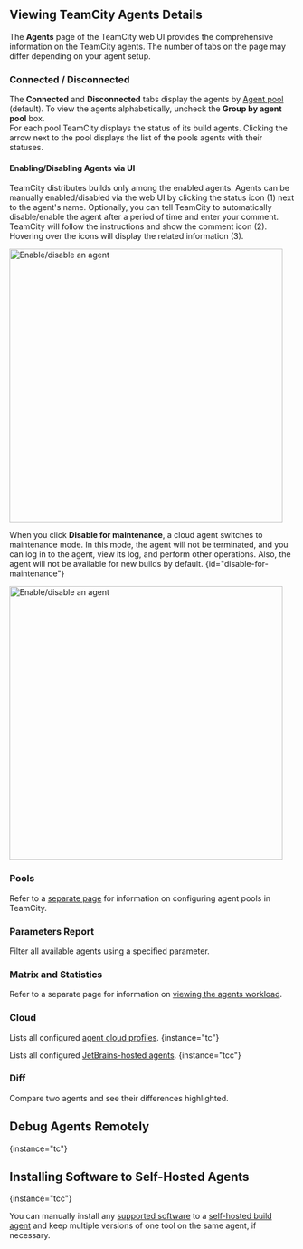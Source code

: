 [//]: # (title: Build Agents Configuration and Maintenance)
[//]: # (auxiliary-id: Build Agents Configuration and Maintenance)

## Viewing TeamCity Agents Details

The __Agents__ page of the TeamCity web UI provides the comprehensive information on the TeamCity agents. The number of tabs on the page may differ depending on your agent setup.

### Connected / Disconnected

The __Connected__ and __Disconnected__ tabs display the agents by [Agent pool](configuring-agent-pools.md) (default). To view the agents alphabetically, uncheck the __Group by agent pool__ box.   
For each pool TeamCity displays the status of its build agents. Clicking the arrow next to the pool displays the list of the pools agents with their statuses.

#### Enabling/Disabling Agents via UI

TeamCity distributes builds only among the enabled agents. Agents can be manually enabled/disabled via the web UI by clicking the status icon (1) next to the agent's name. Optionally, you can tell TeamCity to automatically disable/enable the agent after a period of time and enter your comment. TeamCity will follow the instructions and show the comment icon (2). Hovering over the icons will display the related information (3).

<img src="agent-enable-disable.png" width="483" alt="Enable/disable an agent"/>

When you click **Disable for maintenance**, a cloud agent switches to maintenance mode. In this mode, the agent will not be terminated, and you can log in to the agent, view its log, and perform other operations. Also, the agent will not be available for new builds by default.
{id="disable-for-maintenance"}

<img src="disable-for-maintenance.png" width="483" alt="Enable/disable an agent"/>

### Pools 

Refer to a [separate page](configuring-agent-pools.md) for information on configuring agent pools in TeamCity.

### Parameters Report

Filter all available agents using a specified parameter.

### Matrix and Statistics 

Refer to a separate page for information on [viewing the agents workload](viewing-agents-workload.md).

### Cloud

Lists all configured [agent cloud profiles](teamcity-integration-with-cloud-solutions.md#Agent+Cloud+Profiles+and+Images).
{instance="tc"}

Lists all configured [JetBrains-hosted agents](teamcity-cloud-subscription-and-licensing.md#cloud-jb-hosted-agents).
{instance="tcc"}

### Diff 

Compare two agents and see their differences highlighted.

## Debug Agents Remotely
{instance="tc"}

<include from="install-and-start-teamcity-agents.md" element-id="agents-terminal"/>

## Installing Software to Self-Hosted Agents
{instance="tcc"}

You can manually install any [supported software](supported-platforms-and-environments.md) to a [self-hosted build agent](teamcity-cloud-subscription-and-licensing.md#cloud-self-hosted-agents) and keep multiple versions of one tool on the same agent, if necessary.

